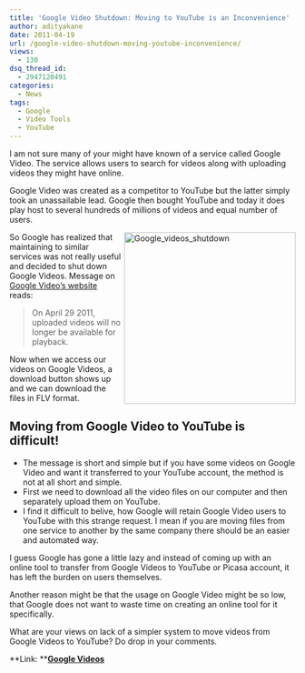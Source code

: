 ```yaml
---
title: 'Google Video Shutdown: Moving to YouTube is an Inconvenience'
author: adityakane
date: 2011-04-19
url: /google-video-shutdown-moving-youtube-inconvenience/
views:
  - 130
dsq_thread_id:
  - 2947120491
categories:
  - News
tags:
  - Google
  - Video Tools
  - YouTube
---
```

I am not sure many of your might have known of a service called Google Video. The service allows users to search for videos along with uploading videos they might have online.

Google Video was created as a competitor to YouTube but the latter simply took an unassailable lead. Google then bought YouTube and today it does play host to several hundreds of millions of videos and equal number of users.

[<img style="background-image: none; padding-left: 0px; padding-right: 0px; display: inline; float: right; padding-top: 0px; border: 0px;" title="Google_videos_shutdown" src="http://cdn.devilsworkshop.org/files/2011/04/Google_videos_shutdown_thumb.png" border="0" alt="Google_videos_shutdown" width="302" height="302" align="right" />][1]So Google has realized that maintaining to similar services was not really useful and decided to shut down Google Videos. Message on <a href="http://video.google.com/support/?hl=en" onclick="_gaq.push(['_trackEvent', 'outbound-article', 'http://video.google.com/support/?hl=en', 'Google Video’s website']);" target="_blank">Google Video’s website</a> reads:

> On April 29 2011, uploaded videos will no longer be available for playback.

Now when we access our videos on Google Videos, a download button shows up and we can download the files in FLV format.

## Moving from Google Video to YouTube is difficult!

  * The message is short and simple but if you have some videos on Google Video and want it transferred to your YouTube account, the method is not at all short and simple.
  * First we need to download all the video files on our computer and then separately upload them on YouTube.
  * I find it difficult to belive, how Google will retain Google Video users to YouTube with this strange request. I mean if you are moving files from one service to another by the same company there should be an easier and automated way.

I guess Google has gone a little lazy and instead of coming up with an online tool to transfer from Google Videos to YouTube or Picasa account, it has left the burden on users themselves.

Another reason might be that the usage on Google Video might be so low, that Google does not want to waste time on creating an online tool for it specifically.

What are your views on lack of a simpler system to move videos from Google Videos to YouTube? Do drop in your comments.

**Link: **<a href="http://video.google.com/" onclick="_gaq.push(['_trackEvent', 'outbound-article', 'http://video.google.com/', 'Google Videos']);" target="_blank"><strong>Google Videos</strong></a>

 [1]: http://cdn.devilsworkshop.org/files/2011/04/Google_videos_shutdown.png
